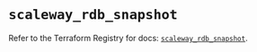 # `scaleway_rdb_snapshot`

Refer to the Terraform Registry for docs: [`scaleway_rdb_snapshot`](https://registry.terraform.io/providers/scaleway/scaleway/2.59.0/docs/resources/rdb_snapshot).
